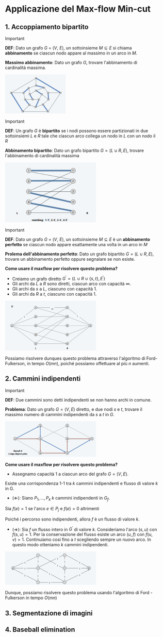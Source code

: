 # Applicazione del Max-flow Min-cut

## 1. Accoppiamento bipartito

> [!IMPORTANT]
>
> **DEF**: Dato un grafo $G\ =\ (V,\ E)$, un sottoinsieme $M \subseteq E$ si chiama **abbinamento** se ciascun nodo appare al massimo in un arco in $M$.
>
> **Massimo abbinamento**: Dato un grafo $G$, trovare l'abbinamento di cardinalità massima.

<img src="img/appMaxFlow/matching.png" width="200">

> [!IMPORTANT]
>
> **DEF**: Un grafo $G$ è **bipartito** se i nodi possono essere partizionati in due sottoinsiemi $L$ e $R$ tale che ciascun arco collega un nodo in $L$ con un nodo il $R$
>
> **Abbinamento bipartito**: Dato un grafo bipartito $G = (L \cup R, E)$, trovare l'abbinamento di cardinalità massima

<img src="img/appMaxFlow/bipartite_matching.png" width="300">

> [!IMPORTANT]
>
> **DEF**: Dato un grafo $G\ =\ (V,\ E)$, un sottoinsieme $M \subseteq E$ è un **abbinamento perfetto** se ciascun nodo appare esattamente una volta in un arco in $M$
>
> **Prolema dell'abbinamento perfetto**: Dato un grafo bipartito $G = (L \cup R, E)$, trovare un abbinamento perfetto oppure segnalare se non esiste.

**Come usare il maxflow per risolvere questo problema?**

- Creiamo un grafo diretto $G^{'} = (L \cup R \cup \{s, t\}, E^{'})$
- Gli archi da $L$ a $R$ sono diretti, ciascun arco con capacità $\infty$.
- Gli archi da $s$ a $L$, ciascuno con capacità 1.
- Gli archi da $R$ a $t$, ciascuno con capacità 1.

<img src="img/appMaxFlow/bipartite_matching_riduzione.png" width="300">

Possiamo risolvere dunques questo problema attraverso l'algoritmo di Ford-Fulkerson, in tempo $O(mn)$, poiché possiamo offettuare al più $n$ aumenti.

## 2. Cammini indipendenti

> [!IMPORTANT]
>
> **DEF**: Due cammini sono detti indipendenti se non hanno archi in comune.
>
> **Problema**: Dato un grafo $G = (V, E)$ diretto, e due nodi $s$ e $t$, trovare il massimo numero di cammini indipendenti da $s$ a $t$ in $G$.

<img src="img/appMaxFlow/path_disjoints.png" width="300">

**Come usare il maxflow per risolvere questo problema?**

- Assegnamo capacità 1 a ciascun arco del grafo $G = (V, E)$.

Esiste una corrispondenza 1-1 tra $k$ cammini indipendenti e flusso di valore $k$ in G.


- $(\Leftarrow)$: Siano $P_{1}, \dots, P_{k}$ $k$ cammini indipendenti in $G_{f}$. 

Sia $f(e) = 1$ se l'arco $e \in P_{j}$ e $f(e) = 0$ altrimenti

Poiché i percorso sono indipendenti, allora $f$ è un flusso di valore $k$.

- $(\Rightarrow)$: Sia $f$ un flusso intero in $G^{'}$ di valore $k$. Consideriamo l'arco $(s, u)$ con $f(s, u) = 1$. Per la conservazione del flusso esiste un arco $(u, f)$ con $f(u, v) = 1$. Continuiamo cosi fino a $t$ scegliendo sempre un nuovo arco. In questo modo otteniamo $k$ cammini indipendenti.

<img src="img/appMaxFlow/path_disjoints_reduction.png" width="300">

Dunque, possiamo risolvere questo problema usando l'algoritmo di Ford - Fulkerson in tempo $O(mn)$

## 3. Segmentazione di imagini

## 4. Baseball elimination